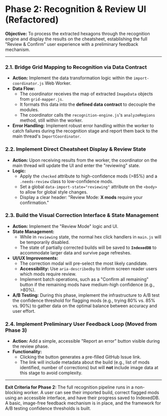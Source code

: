 # Phase 2: Recognition & Review UI (Refactored)

**Objective:** To process the extracted hexagons through the recognition engine and display the results on the cheatsheet, establishing the full "Review & Confirm" user experience with a preliminary feedback mechanism.

---

### 2.1. Bridge Grid Mapping to Recognition via Data Contract

-   **Action:** Implement the data transformation logic within the `import-coordinator.js` Web Worker.
-   **Data Flow:**
    -   The coordinator receives the map of extracted `ImageData` objects from `grid-mapper.js`.
    -   It formats this data into the **defined data contract** to decouple the modules.
    -   The coordinator calls the `recognition-engine.js`'s `analyzeRegions` method, still within the worker.
-   **Error Handling:** Implement robust error handling within the worker to catch failures during the recognition stage and report them back to the main thread's `ImportCoordinator`.

### 2.2. Implement Direct Cheatsheet Display & Review State

-   **Action:** Upon receiving results from the worker, the coordinator on the main thread will update the UI and enter the "reviewing" state.
-   **Logic:**
    -   Apply the `checked` attribute to high-confidence mods (>85%) and a `.needs-review` class to low-confidence mods.
    -   Set a global `data-import-state="reviewing"` attribute on the `<body>` to allow for global style changes.
    -   Display a clear header: "Review Mode: **X mods** require your confirmation."

### 2.3. Build the Visual Correction Interface & State Management

-   **Action:** Implement the "Review Mode" logic and UI.
-   **State Management:**
    -   While in `reviewing` state, the normal hex click handlers in `main.js` will be temporarily disabled.
    -   The state of partially corrected builds will be saved to **`IndexedDB`** to accommodate larger data and survive page refreshes.
-   **UI/UX Improvements:**
    -   The correction modal will pre-select the most likely candidate.
    -   **Accessibility:** Use `aria-describedby` to inform screen reader users which mods require review.
    -   Implement batch operations, such as a "Confirm all remaining" button if the remaining mods have medium-high confidence (e.g., >80%).
-   **A/B Testing:** During this phase, implement the infrastructure to A/B test the confidence threshold for flagging mods (e.g., trying 80% vs. 85% vs. 90%) to gather data on the optimal balance between accuracy and user effort.

### 2.4. Implement Preliminary User Feedback Loop (Moved from Phase 3)

-   **Action:** Add a simple, accessible "Report an error" button visible during the review phase.
-   **Functionality:**
    -   Clicking the button generates a pre-filled GitHub Issue link.
    -   The link will include metadata about the build (e.g., list of mods identified, number of corrections) but will **not** include image data at this stage to avoid complexity.

---

**Exit Criteria for Phase 2:** The full recognition pipeline runs in a non-blocking worker. A user can see their imported build, correct flagged mods using an accessible interface, and have their progress saved to IndexedDB. A basic, image-free feedback mechanism is in place, and the framework for A/B testing confidence thresholds is built.